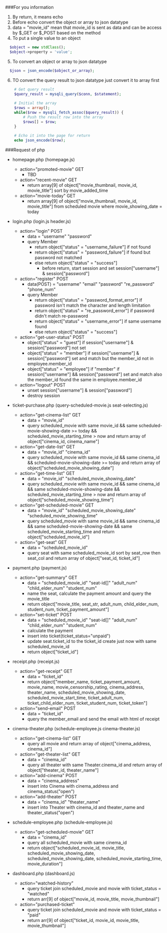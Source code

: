 ###For you information
1. By return, it means echo
2. Before echo convert the object or array to json datatype
3. data = "movie_id" mean that movie_id is sent as data and can be access by $_GET or $_POST based on the method 
4. To put a single value to an object
  ```php
    $object = new stdClass();
    $object->property = 'value';
  ```
5. To convert an object or array to json datatype
  ```php
    $json = json_encode($object_or_array);
  ```
6. TO convert the query result to json datatype just convert it to array first
  ```php
      # Get query result
      $query_result = mysqli_query($conn, $statement);
      
      # Initial the array
      $rows = array();
      while($row = mysqli_fetch_assoc($query_result)) {
          # Push the result row into the array
          $rows[] = $row;
      }
      
      # Echo it into the page for return
      echo json_encode($row);
  ```

###Request of php

- homepage.php (homepage.js)
  - action="promoted-movie" GET
    - TBD
  - action="recent-movie" GET
    - return array[9] of object["movie_thumbnail, movie_id, movie_title"] sort by movie_added_time
  - action="movie-today" GET
    - return array[9] of object["movie_thumbnail, movie_id, movie_title"] from scheduled movie where movie_showing_date = today


- login.php (login.js header.js)
  - action="login" POST
    - data = "username" "password"
    - query Member
      - return object["status" = "username_failure"] if not found
      - return object["status" = "password_failure"] if found but password not matched
      - else return object["status" = "success"]
        - before return, start session and set session["username"] & session["password"]
  - action="register" POST
    - data(POST) = "username" "email" "password" "re_password" "phone_num"
    - query Member
      - return object["status" = "password_format_error"] if password isn't match the character and length limitation
      - return object["status" = "re_password_error"] if password didn't match re-password
      - return object["status" = "username_error"] if same username found
      - else return object["status" = "success"]
  - action="get-user-status" POST
    - object["status" = "guest"] if session["username"] & session["password"] not set
    - object["status" = "member"] if session["username"] & session["password"] set and match but 
    the member_id not in employee.member_id
    - object["status" = "employee"] if "member" if session["username"] && session["password"] set and match 
      also the member_id found the same in employee.member_id
  - action="logout" POST
    - unset session["username"] & session["password"]
    - destroy session


- ticket-purchase.php (query-scheduled-movie.js seat-selecting.js) 
  - action="get-cinema-list" GET
    - data = "movie_id"
    - query scheduled_movie with same movie_id && same scheduled-movie-showing-date >= today &&
      scheduled_movie_starting_time > now and return array of object["cinema_id, cinema_name"]
  - action="get-date-list" GET
    - data = "movie_id" "cinema_id"
    - query scheduled_movie with same movie_id && same cinema_id && scheduled-movie-showing-date >= today and
      return array of object["scheduled_movie_showing_date"]
  - action="get-time-list" GET
    - data = "movie_id" "scheduled_movie_showing_date"
    - query scheduled_movie with same movie_id && same cinema_id && same scheduled-movie-showing-date  &&
      scheduled_movie_starting_time > now and return array of object["scheduled_movie_showing_time"]
  - action="get-scheduled-movie" GET
    - data = "movie_id" "scheduled_movie_showing_date" "scheduled_movie_showing_time"
    - query scheduled_movie with same movie_id && same cinema_id && same scheduled-movie-showing-date &&
      same scheduled_movie_starting_time and return object["scheduled_movie_id"]
  - action="get-seat" GET
    - data = "scheduled_movie_id" 
    - query seat with same scheduled_movie_id sort by seat_row then seat_col 
      and return array of object["seat_id, ticket_id"]

- payment.php (payment.js)
  - action="get-summary" GET
    - data = "scheduled_movie_id" "seat-id[]" "adult_num" "child_elder_num" "student_num"
    - name the seat, calculate the payment amount and query the movie_title
    - return object["movie_title, seat_str, adult_num, child_elder_num, student_num, ticket_payment_amount"]
  - action="set-ticket" POST
    - data = "scheduled_movie_id" "seat-id[]" "adult_num" "child_elder_num" "student_num"
    - calculate the payment
    - insert into ticket(ticket_status="unpaid")
    - update seat.ticket_id to the ticket_id create just now with same scheduled_movie_id
    - return object["ticket_id"]

- receipt.php (receipt.js)
  - action="get-receipt" GET
    - data = "ticket_id"
    - return object["member_name, ticket_payment_amount, movie_name, movie_censorship_rating, cinema_address, 
      theater_name, scheduled_movie_showing_date, scheduled_movie_start_time, ticket_adult_num, ticket_child_elder_num, ticket_student_num, ticket_token"]
  - action="send-email" POST
    - data = "ticket_id"
    - query the member_email and send the email with html of receipt


- cinema-theater.php (schedule-employee.js cinema-theater.js)
  - action="get-cinema-list" GET
    - query all movie and return array of object["cinema_address, cinema_id"]
  - action="get-theater-list" GET
    - data = "cinema_id"
    - query all theater with same Theater.cinema_id and return array of object["theater_id, theater_name"]
  - action="add-cinema" POST
    - data = "cinema_address"
    - insert into Cinema with cinema_address and cinema_status("open")
  - action="add-theater" POST
    - data = "cinema_id" "theater_name"
    - insert into Theater with cinema_id and theater_name and theater_status("open")


- schedule-employee.php (schedule-employee.js)
  - action="get-scheduled-movie" GET
    - data = "cinema_id"
    - query all scheduled_movie with same cinema_id
    - return object["scheduled_movie_id, movie_title, scheduled_movie_showing_date, scheduled_movie_showing_date, 
      scheduled_movie_starting_time, movie_duration"]


- dashboard.php (dashboard.js)
  - action="watched-history" 
    - query ticket join scheduled_movie and movie with ticket_status = "watched"
    - return arr[9] of object["movie_id, movie_title, movie_thumbnail"]
  - action="purchased-ticket"
    - query ticket join scheduled_movie and movie with ticket_status = "paid"
    - return arr[9] of object["ticket_id, movie_id, movie_title, movie_thumbnail"] 